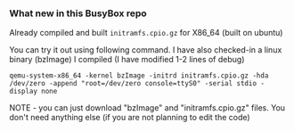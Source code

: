 ### What new in this BusyBox repo
Already compiled and built ```initramfs.cpio.gz``` for X86_64 (built on ubuntu)

You can try it out using following command. I have also checked-in a linux binary (bzImage) I compiled (I have modified 1-2 lines of debug)
```shell
qemu-system-x86_64 -kernel bzImage -initrd initramfs.cpio.gz -hda /dev/zero -append "root=/dev/zero console=ttyS0" -serial stdio -display none 
```

NOTE - you can just download "bzImage" and "initramfs.cpio.gz" files. You don't need anything else (if you are not planning to edit the code)
